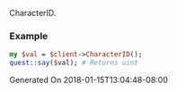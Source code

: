 CharacterID.
### Example

```perl
my $val = $client->CharacterID();
quest::say($val); # Returns uint
```


Generated On 2018-01-15T13:04:48-08:00